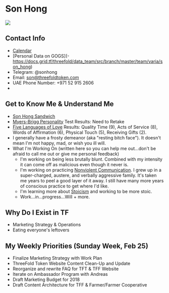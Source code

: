 # Son Hong
![](https://docs.grid.tf/threefold/data_team/raw/commit/fcf0ae863bea4b88c4e121bdebe4a9215622fa6a/team/varia/son_hong/son_hong.jpg)

## Contact Info
- [Calendar](https://calendar.google.com/calendar?cid=c2hvbmdAdGhyZWVmb2xkdG9rZW4uY29t)
- [Personal Data on GOGS](- https://docs.grid.tf/threefold/data_team/src/branch/master/team/varia/son_hong)
- Telegram: @sonhong
- Email: son@threefoldtoken.com
- UAE Phone Number: +971 52 915 2606
- 

## Get to Know Me & Understand Me
- [Son Hong Sandwich](https://www.yelp.com/biz/the-jalopy-austin-2?hrid=CsFbN8OwRQw12JvpqwfNgQ&utm_campaign=www_review_share_popup&utm_medium=copy_link&utm_source=(direct))
- [Myers-Brigg Personality](https://www.16personalities.com/free-personality-test) Test Results: Need to Retake
- [Five Languages of Love](http://www.5lovelanguages.com/) Results: Quality Time (9), Acts of Service (8), Words of Affirmation (6), Physical Touch (5), Receiving Gifts (2). 
- I generally have a frosty demeanor (aka "resting bitch face"). It doesn't mean I'm not happy, mad, or wish you ill will. 
- What I'm Working On (written here so you can help me out...don't be afraid to call me out or give me personal feedback)
    - I'm working on being less brutally blunt. Combined with my intensity it can come off as malicious even though it never is.
    - I'm working on practicing [Nonviolent Communication](https://www.16personalities.com/free-personality-test). I grew up in a super-charged, austere, and verbally aggressive family. It's taken me years to peel a good layer of it away. I still have many more years of conscious practice to get where I'd like.
    - I'm learning more about [Stoicism](https://dailystoic.com/) and working to be more stoic. 
    - Work...in...progress...Will + more.



## Why Do I Exist in TF
- Marketing Strategy & Operations
- Eating everyone's leftovers


## My Weekly Priorities (Sunday Week, Feb 25)
- Finalize Marketing Strategy with Work Plan
- ThreeFold Token Website Content Clean-Up and Update
- Reorganize and rewrite FAQ for TFT & TFF Website
- Iterate on Ambassador Program with Andreas
- Draft Marketing Budget for 2018
- Draft Content Architecture for TFF & Farmer/Farmer Cooperative